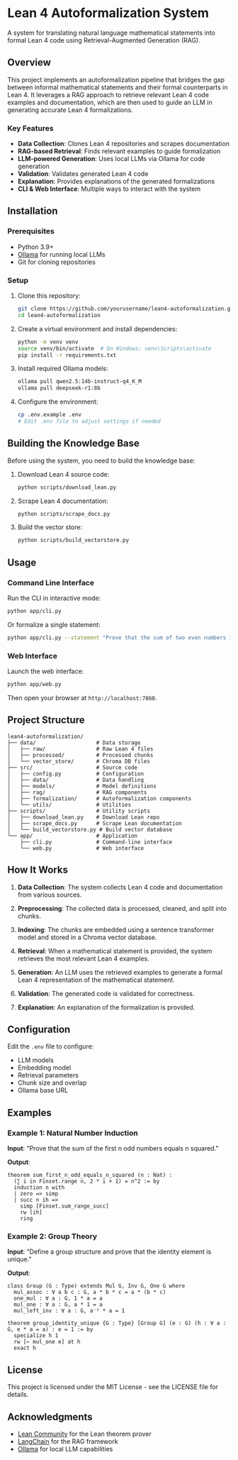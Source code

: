 # Lean 4 Autoformalization System

A system for translating natural language mathematical statements into formal Lean 4 code using Retrieval-Augmented Generation (RAG).

## Overview

This project implements an autoformalization pipeline that bridges the gap between informal mathematical statements and their formal counterparts in Lean 4. It leverages a RAG approach to retrieve relevant Lean 4 code examples and documentation, which are then used to guide an LLM in generating accurate Lean 4 formalizations.

### Key Features

- **Data Collection**: Clones Lean 4 repositories and scrapes documentation
- **RAG-based Retrieval**: Finds relevant examples to guide formalization
- **LLM-powered Generation**: Uses local LLMs via Ollama for code generation
- **Validation**: Validates generated Lean 4 code
- **Explanation**: Provides explanations of the generated formalizations
- **CLI & Web Interface**: Multiple ways to interact with the system

## Installation

### Prerequisites

- Python 3.9+
- [Ollama](https://ollama.ai/) for running local LLMs
- Git for cloning repositories

### Setup

1. Clone this repository:

   ```bash
   git clone https://github.com/yourusername/lean4-autoformalization.git
   cd lean4-autoformalization
   ```

2. Create a virtual environment and install dependencies:

   ```bash
   python -m venv venv
   source venv/bin/activate  # On Windows: venv\Scripts\activate
   pip install -r requirements.txt
   ```

3. Install required Ollama models:

   ```bash
   ollama pull qwen2.5:14b-instruct-q4_K_M
   ollama pull deepseek-r1:8b
   ```

4. Configure the environment:
   ```bash
   cp .env.example .env
   # Edit .env file to adjust settings if needed
   ```

## Building the Knowledge Base

Before using the system, you need to build the knowledge base:

1. Download Lean 4 source code:

   ```bash
   python scripts/download_lean.py
   ```

2. Scrape Lean 4 documentation:

   ```bash
   python scripts/scrape_docs.py
   ```

3. Build the vector store:
   ```bash
   python scripts/build_vectorstore.py
   ```

## Usage

### Command Line Interface

Run the CLI in interactive mode:

```bash
python app/cli.py
```

Or formalize a single statement:

```bash
python app/cli.py --statement "Prove that the sum of two even numbers is even."
```

### Web Interface

Launch the web interface:

```bash
python app/web.py
```

Then open your browser at `http://localhost:7860`.

## Project Structure

```
lean4-autoformalization/
├── data/                   # Data storage
│   ├── raw/                # Raw Lean 4 files
│   ├── processed/          # Processed chunks
│   └── vector_store/       # Chroma DB files
├── src/                    # Source code
│   ├── config.py           # Configuration
│   ├── data/               # Data handling
│   ├── models/             # Model definitions
│   ├── rag/                # RAG components
│   ├── formalization/      # Autoformalization components
│   └── utils/              # Utilities
├── scripts/                # Utility scripts
│   ├── download_lean.py    # Download Lean repo
│   ├── scrape_docs.py      # Scrape Lean documentation
│   └── build_vectorstore.py # Build vector database
└── app/                    # Application
    ├── cli.py              # Command-line interface
    └── web.py              # Web interface
```

## How It Works

1. **Data Collection**: The system collects Lean 4 code and documentation from various sources.

2. **Preprocessing**: The collected data is processed, cleaned, and split into chunks.

3. **Indexing**: The chunks are embedded using a sentence transformer model and stored in a Chroma vector database.

4. **Retrieval**: When a mathematical statement is provided, the system retrieves the most relevant Lean 4 examples.

5. **Generation**: An LLM uses the retrieved examples to generate a formal Lean 4 representation of the mathematical statement.

6. **Validation**: The generated code is validated for correctness.

7. **Explanation**: An explanation of the formalization is provided.

## Configuration

Edit the `.env` file to configure:

- LLM models
- Embedding model
- Retrieval parameters
- Chunk size and overlap
- Ollama base URL

## Examples

### Example 1: Natural Number Induction

**Input**: "Prove that the sum of the first n odd numbers equals n squared."

**Output**:

```lean
theorem sum_first_n_odd_equals_n_squared (n : Nat) :
  (∑ i in Finset.range n, 2 * i + 1) = n^2 := by
  induction n with
  | zero => simp
  | succ n ih =>
    simp [Finset.sum_range_succ]
    rw [ih]
    ring
```

### Example 2: Group Theory

**Input**: "Define a group structure and prove that the identity element is unique."

**Output**:

```lean
class Group (G : Type) extends Mul G, Inv G, One G where
  mul_assoc : ∀ a b c : G, a * b * c = a * (b * c)
  one_mul : ∀ a : G, 1 * a = a
  mul_one : ∀ a : G, a * 1 = a
  mul_left_inv : ∀ a : G, a⁻¹ * a = 1

theorem group_identity_unique {G : Type} [Group G] (e : G) (h : ∀ a : G, e * a = a) : e = 1 := by
  specialize h 1
  rw [← mul_one e] at h
  exact h
```

## License

This project is licensed under the MIT License - see the LICENSE file for details.

## Acknowledgments

- [Lean Community](https://leanprover-community.github.io/) for the Lean theorem prover
- [LangChain](https://python.langchain.com/) for the RAG framework
- [Ollama](https://ollama.ai/) for local LLM capabilities
